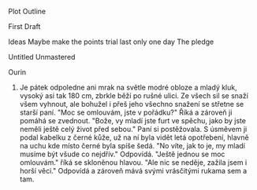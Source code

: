 Plot Outline

  

First Draft

Ideas
	  Maybe make the points trial last only one day
	  The pledge

Untitled Unmastered

Ourin


1. Je pátek odpoledne ani mrak na světle modré obloze a mladý kluk, vysoký asi tak 180 cm, zbrkle běží po rušné ulici. Ze všech sil se snaží všem vyhnout, ale bohužel i přeš jeho všechno snažení se střetne se starší paní. "Moc se omlouvám, jste v pořádku?" Říká a zároveň ji pomáhá se zvednout. "Bože, vy mladí jste furt ve spěchu, jako by jste neměli ještě celý život před sebou." Paní si postěžovala. S úsměvem ji podal kabelku z černé kůže, už na ní byla vidět letá opotřebení, hlavně na uchu kde místo černé byla spíše šedá. "No víte, jak to je, my mladí musíme být všude co nejdřív." Odpovídá. "Ještě jednou se moc omlouvám." říká se skloněnou hlavou. "Ale nic se neděje, zažila jsem i horší věci." Odpovídá a zároveň mává svými vrásčitými rukama sem a tam.